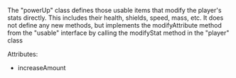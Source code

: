 The "powerUp" class defines those usable items that modify the player's stats directly.
This includes their health, shields, speed, mass, etc.
It does not define any new methods, but implements the modifyAttribute method from the "usable" interface 
by calling the modifyStat method in the "player" class

Attributes:
<ul>
  <li>increaseAmount</li>
</ul>
